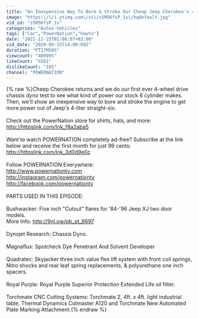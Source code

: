 ```yaml
---
title: "An Inexpensive Way To Bore & Stroke Our Cheap Jeep Cherokee's 4-Liter Straight-Six - Trucks! S11, E2"
image: "https:\/\/i.ytimg.com\/vi\/s5M5KfsP_1s\/hqdefault.jpg"
vid_id: "s5M5KfsP_1s"
categories: "Autos-Vehicles"
tags: ["Car","PowerNation","howto"]
date: "2021-11-25T01:08:07+03:00"
vid_date: "2020-09-15T14:00:09Z"
duration: "PT17M50S"
viewcount: "409995"
likeCount: "5561"
dislikeCount: "185"
channel: "POWERNATION"
---
```

{% raw %}Cheep Cherokee returns and we do our first ever 4-wheel drive chassis dyno test to see what kind of power our stock 6 cylinder makes. Then, we'll show an inexpensive way to bore and stroke the engine to get more power out of Jeep's 4-liter straight-six.<br /><br />Check out the PowerNation store for shirts, hats, and more: <a rel="nofollow" target="blank" href="http://httpslink.com/lnk_f8a2aba5">http://httpslink.com/lnk_f8a2aba5</a><br /><br />Want to watch POWERNATION completely ad-free? Subscribe at the link below and receive the first month for just 99 cents:<br /><a rel="nofollow" target="blank" href="http://httpslink.com/lnk_3d0d9e0c">http://httpslink.com/lnk_3d0d9e0c</a><br /><br />Follow POWERNATION Everywhere: <br /><a rel="nofollow" target="blank" href="http://www.powernationtv.com">http://www.powernationtv.com</a><br /><a rel="nofollow" target="blank" href="http://instagram.com/powernationtv">http://instagram.com/powernationtv</a> <br /><a rel="nofollow" target="blank" href="http://facebook.com/powernationtv">http://facebook.com/powernationtv</a> <br /><br />PARTS USED IN THIS EPISODE: <br /><br />Bushwacker: Five inch &quot;Cutout&quot; flares for '84-'96 Jeep XJ two door models.<br />More Info: <a rel="nofollow" target="blank" href="http://9nl.pw/pb_pt_6697">http://9nl.pw/pb_pt_6697</a><br /><br />Dynojet Research: Chassis Dyno.<br /><br />Magnaflux: Spotcheck Dye Penetrant And Solvent Developer<br /><br />Quadratec: Skyjacker three inch value flex lift system with front coil springs, Nitro shocks and rear leaf spring replacements, &amp; polyurethane one inch spacers.<br /><br />Royal Purple: Royal Purple Superior Protection Extended Life oil filter.<br /><br />Torchmate CNC Cutting Systems: Torchmate 2, 4ft. x 4ft. light industrial table, Thermal Dynamics Cutmaster A120 and Torchmate New Automated Plate Marking Attachment.{% endraw %}
